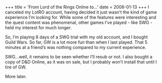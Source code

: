 +++
title = 'From Lord of the Rings Online to...'
date = 2008-01-13
+++
I canceled my LotRO account, having decided it just wasn’t the kind of game experience I’m looking for. While some of the features were interesting and the quest content was phenomenal, other games I’ve played - like SWG - held my interest for much longer.

So, I’m playing 8 days of a SWG trial with my old account, and I bought Guild Wars. So far, GW is a lot more fun than when I last played. That 5 minutes at a friend’s was nothing compared to my current experience.

SWG…well, it remains to be seen whether I’ll resub or not. I also bought a copy of D&D Online, as it was on sale, but I probably won’t install that until I tire of GW.

More later.
